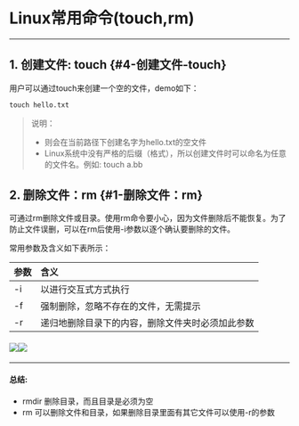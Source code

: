 # Linux常用命令\(touch,rm\)

---

## 1. 创建文件: touch {#4-创建文件-touch}

用户可以通过touch来创建一个空的文件，demo如下：

```py
touch hello.txt
```

> 说明：
>
> * 则会在当前路径下创建名字为hello.txt的空文件
> * Linux系统中没有严格的后缀（格式），所以创建文件时可以命名为任意的文件名。例如: touch a.bb

## 2. 删除文件：rm {#1-删除文件：rm}

可通过rm删除文件或目录。使用rm命令要小心，因为文件删除后不能恢复。为了防止文件误删，可以在rm后使用-i参数以逐个确认要删除的文件。

常用参数及含义如下表所示：

| 参数 | 含义 |
| :--- | :--- |
| -i | 以进行交互式方式执行 |
| -f | 强制删除，忽略不存在的文件，无需提示 |
| -r | 递归地删除目录下的内容，删除文件夹时必须加此参数 |

#### ![](/Images/01day/Snip20161219_51.png)![](/Images/01day/Snip20161219_52.png)

---

#### 总结:

* rmdir 删除目录，而且目录是必须为空
* rm 可以删除文件和目录，如果删除目录里面有其它文件可以使用-r的参数



